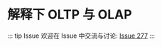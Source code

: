 # 解释下 OLTP 与 OLAP



::: tip Issue 
 欢迎在 Issue 中交流与讨论: [Issue 277](https://github.com/shfshanyue/Daily-Question/issues/277) 
:::



